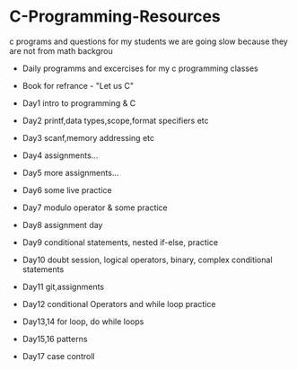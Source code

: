 # C-Programming-Resources
c programs and questions for my students
we are going slow because they are not from math backgrou

- Daily programms and excercises for my c programming classes
- Book for refrance - "Let us C"

- Day1 intro to programming & C
- Day2 printf,data types,scope,format specifiers etc
- Day3 scanf,memory addressing etc
- Day4 assignments...
- Day5 more assignments...
- Day6 some live practice
- Day7 modulo operator & some practice
- Day8 assignment day
- Day9 conditional statements, nested if-else, practice
- Day10 doubt session, logical operators, binary, complex conditional statements
- Day11 git,assignments
- Day12 conditional Operators and while loop practice
- Day13,14 for loop, do while loops
- Day15,16 patterns
- Day17 case controll 
